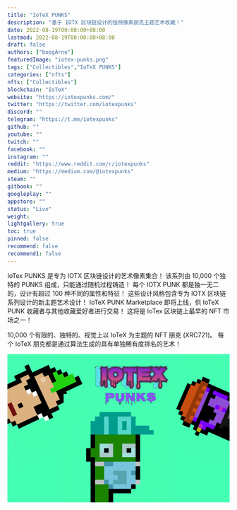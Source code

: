 ```yaml
---
title: "IoTeX PUNKS"
description: "基于 IOTX 区块链设计的独特像素朋克主题艺术收藏！"
date: 2022-08-19T00:00:00+08:00
lastmod: 2022-08-19T00:00:00+08:00
draft: false
authors: ["boogArno"]
featuredImage: "iotex-punks.png"
tags: ["Collectibles","IoTeX PUNKS"]
categories: ["nfts"]
nfts: ["Collectibles"]
blockchain: "IoTeX"
website: "https://iotexpunks.com/"
twitter: "https://twitter.com/iotexpunks"
discord: ""
telegram: "https://t.me/iotexpunks"
github: ""
youtube: ""
twitch: ""
facebook: ""
instagram: ""
reddit: "https://www.reddit.com/r/iotexpunks"
medium: "https://medium.com/@iotexpunks"
steam: ""
gitbook: ""
googleplay: ""
appstore: ""
status: "Live"
weight: 
lightgallery: true
toc: true
pinned: false
recommend: false
recommend1: false
---
```

IoTex PUNKS 是专为 IOTX 区块链设计的艺术像素集合！ 该系列由 10,000 个独特的 PUNKS 组成，只能通过随机过程铸造！
每个 IOTX PUNK 都是独一无二的，设计有超过 100 种不同的属性和特征！ 这些设计风格包含专为 IOTX 区块链系列设计的新主题艺术设计！
IoTeX PUNK Marketplace 即将上线，供 IoTeX PUNK 收藏者与其他收藏爱好者进行交易！ 这将是 IoTex 区块链上最早的 NFT 市场之一！

10,000 个有限的、独特的、视觉上以 IoTeX 为主题的 NFT 朋克 (XRC721)。 每个 IoTeX 朋克都是通过算法生成的具有单独稀有度排名的艺术！

![iotexpunks-dapp-collectibles-iotex-image1_c46b4ea20c63aec0c474a1182fd9f699](iotexpunks-dapp-collectibles-iotex-image1_c46b4ea20c63aec0c474a1182fd9f699.png)